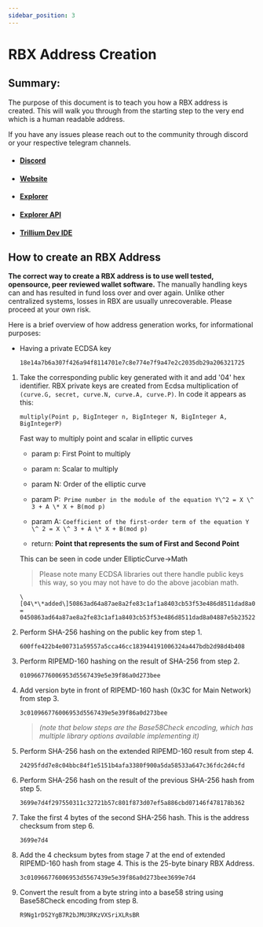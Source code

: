 ```yaml
---
sidebar_position: 3
---
```


# RBX Address Creation

## Summary:

The purpose of this document is to teach you how a RBX address is
created. This will walk you through from the starting step to the very
end which is a human readable address.

If you have any issues please reach out to the community through discord or your respective telegram channels.

- #### [Discord](https://discord.com/invite/PnS2HRETDh)

- #### [Website](https://www.reserveblock.io/)

- #### [Explorer](https://rbx.network/)

- #### [Explorer API](https://data.rbx.network/docs/)

- #### [Trillium Dev IDE](https://trillium.rbx.network/)

## How to create an RBX Address

**The correct way to create a RBX address is to use well tested, opensource, peer reviewed wallet software.** The manually handling keys can and has resulted in fund loss over and over again. Unlike other centralized systems, losses in RBX are usually unrecoverable. Please proceed at your own risk.

Here is a brief overview of how address generation works, for
informational purposes:

- Having a private ECDSA key

  `18e14a7b6a307f426a94f8114701e7c8e774e7f9a47e2c2035db29a206321725`

1.  Take the corresponding public key generated with it and add '04' hex
    identifier. RBX private keys are created from Ecdsa multiplication of
    `(curve.G, secret, curve.N, curve.A, curve.P)`. In code it appears as
    this:

        multiply(Point p, BigInteger n, BigInteger N, BigInteger A, BigIntegerP)

    Fast way to multiply point and scalar in elliptic curves

    - param p: First Point to multiply

    - param n: Scalar to multiply

    - param N: Order of the elliptic curve

    - param P:` Prime number in the module of the equation Y\^2 = X \^ 3 + A \* X + B(mod p)`

    - param A: `Coefficient of the first-order term of the equation Y \^ 2 = X \^ 3 + A \* X + B(mod p)`

    - return: **Point that represents the sum of First and Second Point**

    This can be seen in code under EllipticCurve-\>Math

    > Please note many ECDSA libraries out there handle public keys this
    > way, so you may not have to do the above jacobian math.

    ```
    \[04\*\*added\]50863ad64a87ae8a2fe83c1af1a8403cb53f53e486d8511dad8a04887e5b23522cd470243453a299fa9e77237716103abc11a1df38855ed6f2ee187e9c582ba6 =
    0450863ad64a87ae8a2fe83c1af1a8403cb53f53e486d8511dad8a04887e5b23522cd470243453a299fa9e77237716103abc11a1df38855ed6f2ee187e9c582ba6
    ```

1.  Perform SHA-256 hashing on the public key from step 1.

    `600ffe422b4e00731a59557a5cca46cc183944191006324a447bdb2d98d4b408`

1.  Perform RIPEMD-160 hashing on the result of SHA-256 from step 2.

    `010966776006953d5567439e5e39f86a0d273bee`

1.  Add version byte in front of RIPEMD-160 hash (0x3C for Main Network)
    from step 3.

    `3c010966776006953d5567439e5e39f86a0d273bee`

    > _(note that below steps are the Base58Check encoding, which has multiple
    > library options available implementing it)_

1.  Perform SHA-256 hash on the extended RIPEMD-160 result from step 4.

    `24295fdd7e8c04bbc84f1e5151b4afa3380f900a5da58533a647c36fdc2d4cfd`

1.  Perform SHA-256 hash on the result of the previous SHA-256 hash from
    step 5.

    `3699e7d4f297550311c32721b57c801f873d07ef5a886cbd07146f478178b362`

1.  Take the first 4 bytes of the second SHA-256 hash. This is the
    address checksum from step 6.

    `3699e7d4`

1.  Add the 4 checksum bytes from stage 7 at the end of extended
    RIPEMD-160 hash from stage 4. This is the 25-byte binary RBX Address.

    `3c010966776006953d5567439e5e39f86a0d273bee3699e7d4`

1.  Convert the result from a byte string into a base58 string using
    Base58Check encoding from step 8.

    `R9Ng1rDS2YgB7R2bJMU3RKzVXSriXLRsBR`
